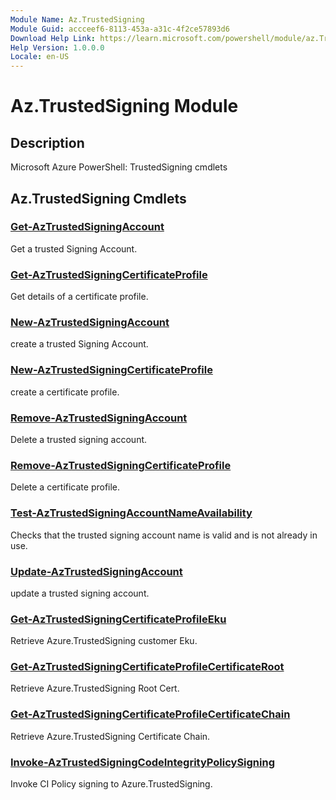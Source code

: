 ```yaml
---
Module Name: Az.TrustedSigning
Module Guid: accceef6-8113-453a-a31c-4f2ce57893d6
Download Help Link: https://learn.microsoft.com/powershell/module/az.TrustedSigning
Help Version: 1.0.0.0
Locale: en-US
---
```


# Az.TrustedSigning Module
## Description
Microsoft Azure PowerShell: TrustedSigning cmdlets

## Az.TrustedSigning Cmdlets
### [Get-AzTrustedSigningAccount](Get-AzTrustedSigningAccount.md)
Get a trusted Signing Account.

### [Get-AzTrustedSigningCertificateProfile](Get-AzTrustedSigningCertificateProfile.md)
Get details of a certificate profile.

### [New-AzTrustedSigningAccount](New-AzTrustedSigningAccount.md)
create a trusted Signing Account.

### [New-AzTrustedSigningCertificateProfile](New-AzTrustedSigningCertificateProfile.md)
create a certificate profile.

### [Remove-AzTrustedSigningAccount](Remove-AzTrustedSigningAccount.md)
Delete a trusted signing account.

### [Remove-AzTrustedSigningCertificateProfile](Remove-AzTrustedSigningCertificateProfile.md)
Delete a certificate profile.

### [Test-AzTrustedSigningAccountNameAvailability](Test-AzTrustedSigningAccountNameAvailability.md)
Checks that the trusted signing account name is valid and is not already in use.

### [Update-AzTrustedSigningAccount](Update-AzTrustedSigningAccount.md)
update a trusted signing account.

### [Get-AzTrustedSigningCertificateProfileEku](Get-AzTrustedSigningCertificateProfileEku.md)
Retrieve Azure.TrustedSigning customer Eku.

### [Get-AzTrustedSigningCertificateProfileCertificateRoot](Get-AzTrustedSigningCertificateProfileCertificateRoot.md)
Retrieve Azure.TrustedSigning Root Cert.

### [Get-AzTrustedSigningCertificateProfileCertificateChain](Get-AzTrustedSigningCertificateProfileCertificateChain.md)
Retrieve Azure.TrustedSigning Certificate Chain.

### [Invoke-AzTrustedSigningCodeIntegrityPolicySigning](Invoke-AzTrustedSigningCodeIntegrityPolicySigning.md)
Invoke CI Policy signing to Azure.TrustedSigning.